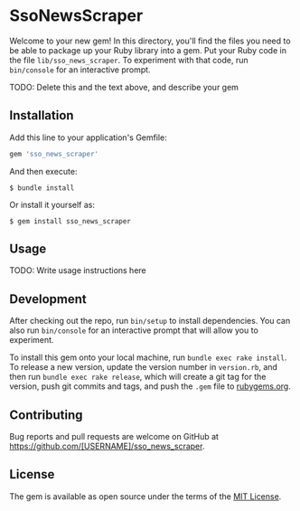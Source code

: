 # SsoNewsScraper

Welcome to your new gem! In this directory, you'll find the files you need to be able to package up your Ruby library into a gem. Put your Ruby code in the file `lib/sso_news_scraper`. To experiment with that code, run `bin/console` for an interactive prompt.

TODO: Delete this and the text above, and describe your gem

## Installation

Add this line to your application's Gemfile:

```ruby
gem 'sso_news_scraper'
```

And then execute:

    $ bundle install

Or install it yourself as:

    $ gem install sso_news_scraper

## Usage

TODO: Write usage instructions here

## Development

After checking out the repo, run `bin/setup` to install dependencies. You can also run `bin/console` for an interactive prompt that will allow you to experiment.

To install this gem onto your local machine, run `bundle exec rake install`. To release a new version, update the version number in `version.rb`, and then run `bundle exec rake release`, which will create a git tag for the version, push git commits and tags, and push the `.gem` file to [rubygems.org](https://rubygems.org).

## Contributing

Bug reports and pull requests are welcome on GitHub at https://github.com/[USERNAME]/sso_news_scraper.


## License

The gem is available as open source under the terms of the [MIT License](https://opensource.org/licenses/MIT).
